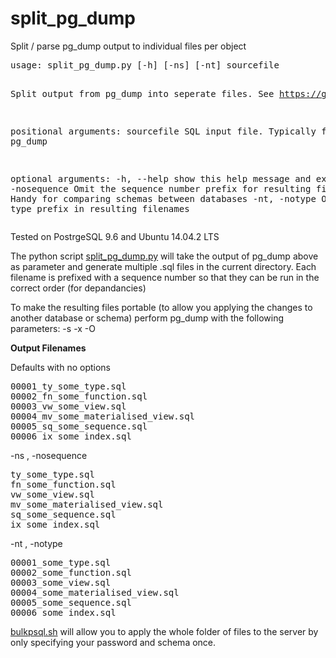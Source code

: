 # split_pg_dump
Split / parse pg_dump output to individual files per object
<p>
<pre>
usage: split_pg_dump.py [-h] [-ns] [-nt] sourcefile

Split output from pg_dump into seperate files. See
https://github.com/ajgreyling/split_pg_dump

positional arguments:
  sourcefile        SQL input file. Typically from pg_dump

optional arguments:
  -h, --help        show this help message and exit
  -ns, -nosequence  Omit the sequence number prefix for resulting filenames.
                    Handy for comparing schemas between databases
  -nt, -notype      Ommit the type prefix in resulting filenames
</pre>
<p>
Tested on PostrgeSQL 9.6 and Ubuntu 14.04.2 LTS
<p>
The python script <a href="https://github.com/ajgreyling/split_pg_dump/blob/master/split_pg_dump.py">split_pg_dump.py</a> will take the output of pg_dump above as parameter and generate multiple .sql files in the current directory. Each filename is prefixed with a sequence number so that they can be run in the correct order (for depandancies)
<p>
To make the resulting files portable (to allow you applying the changes to another database or schema) perform pg_dump with the following parameters: -s -x -O
<p>
<b>Output Filenames</b>
<p>
Defaults with no options
<pre>
00001_ty_some_type.sql
00002_fn_some_function.sql
00003_vw_some_view.sql
00004_mv_some_materialised_view.sql
00005_sq_some_sequence.sql
00006_ix_some_index.sql
</pre>
<p>
-ns , -nosequence
<pre>
ty_some_type.sql
fn_some_function.sql
vw_some_view.sql
mv_some_materialised_view.sql
sq_some_sequence.sql
ix_some_index.sql
</pre>
<p>
-nt , -notype
<pre>
00001_some_type.sql
00002_some_function.sql
00003_some_view.sql
00004_some_materialised_view.sql
00005_some_sequence.sql
00006_some_index.sql
</pre
<p>
<a href="https://github.com/ajgreyling/split_pg_dump/blob/master/bulkpsql.sh">bulkpsql.sh</a> will allow you to apply the whole folder of files to the server by only specifying your password and schema once.